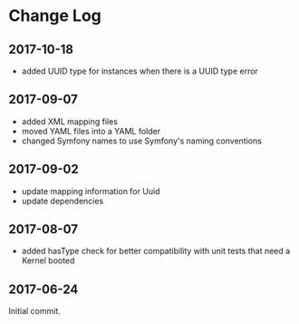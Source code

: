 Change Log
==========

2017-10-18
----------

 * added UUID type for instances when there is a UUID type error

2017-09-07
----------

 * added XML mapping files
 * moved YAML files into a YAML folder
 * changed Symfony names to use Symfony's naming conventions

2017-09-02
----------

 * update mapping information for Uuid
 * update dependencies

2017-08-07
----------

 * added hasType check for better compatibility with unit tests that need a Kernel booted

2017-06-24
----------

Initial commit.
